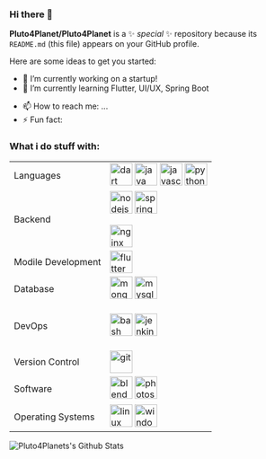 ### Hi there 👋


**Pluto4Planet/Pluto4Planet** is a ✨ _special_ ✨ repository because its `README.md` (this file) appears on your GitHub profile.

Here are some ideas to get you started:

- 🔭 I’m currently working on a startup!
- 🌱 I’m currently learning Flutter, UI/UX, Spring Boot
<!-- - 👯 I’m looking to collaborate on ... -->
- 📫 How to reach me: ...
- ⚡ Fun fact: 

### What i do stuff with:
|  |  |
| ------------------- | ----------------- |
| Languages    | <img src="https://www.vectorlogo.zone/logos/dartlang/dartlang-icon.svg" alt="dart" width="40" height="40"/> <img src="https://devicons.github.io/devicon/devicon.git/icons/java/java-original-wordmark.svg" alt="java" width="40" height="40"/> <img src="https://devicons.github.io/devicon/devicon.git/icons/javascript/javascript-original.svg" alt="javascript" width="40" height="40"/> <img src="https://devicons.github.io/devicon/devicon.git/icons/python/python-original.svg" alt="python" width="40" height="40"/> |
| Backend | <img src="https://devicons.github.io/devicon/devicon.git/icons/nodejs/nodejs-original-wordmark.svg" alt="nodejs" width="40" height="40"/> <img src="https://www.vectorlogo.zone/logos/springio/springio-icon.svg" alt="spring" width="40" height="40"/></p> <img src="https://devicons.github.io/devicon/devicon.git/icons/nginx/nginx-original.svg" alt="nginx" width="40" height="40"/> |
| Modile Development | <img src="https://www.vectorlogo.zone/logos/flutterio/flutterio-icon.svg" alt="flutter" width="40" height="40"/> |
| Database | <img src="https://devicons.github.io/devicon/devicon.git/icons/mongodb/mongodb-original-wordmark.svg" alt="mongodb" width="40" height="40"/> <img src="https://devicons.github.io/devicon/devicon.git/icons/mysql/mysql-original-wordmark.svg" alt="mysql" width="40" height="40"/> |
| DevOps | <p align="left"><img src="https://www.vectorlogo.zone/logos/gnu_bash/gnu_bash-icon.svg" alt="bash" width="40" height="40"/> <img src="https://www.vectorlogo.zone/logos/jenkins/jenkins-icon.svg" alt="jenkins" width="40" height="40"/> |
| Version Control | <img src="https://www.vectorlogo.zone/logos/git-scm/git-scm-icon.svg" alt="git" width="40" height="40"/> |
| Software | <img src="https://download.blender.org/branding/community/blender_community_badge_white.svg" alt="blender" width="40" height="40"/> <img src="https://devicons.github.io/devicon/devicon.git/icons/photoshop/photoshop-line.svg" alt="photoshop" width="40" height="40"/> |
|Operating Systems| <img src="https://devicons.github.io/devicon/devicon.git/icons/linux/linux-original.svg" alt="linux" width="40" height="40"/> <img src="https://devicons.github.io/devicon/devicon.git/icons/windows8/windows8-original.svg" alt="windows" width="40" height="40"/> |

<!-- [![Top Langs](https://github-readme-stats.vercel.app/api/top-langs/?username=Pluto4Planet&layout=compact)](https://github.com/anuraghazra/github-readme-stats) -->

<img align="left" alt="Pluto4Planets's Github Stats" src="https://github-readme-stats.vercel.app/api?username=Pluto4Planet&show_icons=true&hide_border=true&hide=contribs,stars&count_private=true&theme=cobalt" />